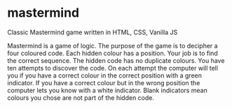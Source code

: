 # mastermind
Classic Mastermind game written in HTML, CSS, Vanilla JS

Mastermind is a game of logic. The purpose of the game
is to decipher a four coloured code. Each hidden colour has a position.
Your job is to find the correct sequence. The hidden code has no
duplicate colours. You have ten attempts to discover the code. On each
attempt the computer will tell you if you have a correct colour in the
correct position with a green indicator. If you have a
correct colour but in the wrong position the computer lets you know with
a white indicator. Blank indicators mean colours you
chose are not part of the hidden code.
